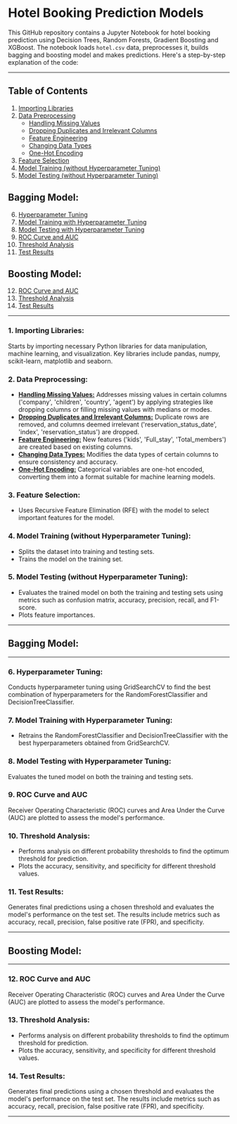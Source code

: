  # Hotel Booking Prediction Models


This GitHub repository contains a Jupyter Notebook for hotel booking prediction using Decision Trees, Random Forests, Gradient Boosting and XGBoost. The notebook loads `hotel.csv` data, preprocesses it, builds bagging and boosting model and makes predictions. Here's a step-by-step explanation of the code:

---

## Table of Contents

1. [Importing Libraries](#1-importing-libraries)
2. [Data Preprocessing](#2-data-preprocessing)
   - [Handling Missing Values](#handling-missing-values)
   - [Dropping Duplicates and Irrelevant Columns](#dropping-duplicates-and-irrelevant-columns)
   - [Feature Engineering](#feature-engineering)
   - [Changing Data Types](#changing-data-types)
   - [One-Hot Encoding](#one-hot-encoding)
3. [Feature Selection](#3-feature-selection)
4. [Model Training (without Hyperparameter Tuning)](#4-model-training-without-hyperparameter-tuning)
5. [Model Testing (without Hyperparameter Tuning)](#5-model-testing-without-hyperparameter-tuning)
   
## Bagging Model:

6. [Hyperparameter Tuning](#6-hyperparameter-tuning)
7. [Model Training with Hyperparameter Tuning](#7-model-training-with-hyperparameter-tuning)
8. [Model Testing with Hyperparameter Tuning](#8-model-testing-with-hyperparameter-tuning)
9. [ROC Curve and AUC](#9-roc-curve-and-auc)
10. [Threshold Analysis](#10-threshold-analysis)
11. [Test Results](#11-test-results)

## Boosting Model:

12. [ROC Curve and AUC](#12-roc-curve-and-auc)
13. [Threshold Analysis](#13-threshold-analysis)
14. [Test Results](#14-test-results)

---

### 1. Importing Libraries:
Starts by importing necessary Python libraries for data manipulation, machine learning, and visualization. Key libraries include pandas, numpy, scikit-learn, matplotlib and seaborn.


### 2. Data Preprocessing:
- **<ins>Handling Missing Values:</ins>** Addresses missing values in certain columns ('company', 'children', 'country', 'agent') by applying strategies like dropping columns or filling missing values with medians or modes.
- **<ins>Dropping Duplicates and Irrelevant Columns:</ins>** Duplicate rows are removed, and columns deemed irrelevant ('reservation_status_date', 'index', 'reservation_status') are dropped.
- **<ins>Feature Engineering:</ins>** New features ('kids', 'Full_stay', 'Total_members') are created based on existing columns.
- **<ins>Changing Data Types:</ins>** Modifies the data types of certain columns to ensure consistency and accuracy.
- **<ins>One-Hot Encoding:</ins>** Categorical variables are one-hot encoded, converting them into a format suitable for machine learning models.


### 3. Feature Selection:
- Uses Recursive Feature Elimination (RFE) with the model to select important features for the model.


### 4. Model Training (without Hyperparameter Tuning):
- Splits the dataset into training and testing sets.
- Trains the model on the training set.


### 5. Model Testing (without Hyperparameter Tuning):
- Evaluates the trained model on both the training and testing sets using metrics such as confusion matrix, accuracy, precision, recall, and F1-score.
- Plots feature importances.

---
## Bagging Model:
---

### 6. Hyperparameter Tuning:
Conducts hyperparameter tuning using GridSearchCV to find the best combination of hyperparameters for the RandomForestClassifier and DecisionTreeClassifier.

### 7. Model Training with Hyperparameter Tuning:
- Retrains the RandomForestClassifier and DecisionTreeClassifier with the best hyperparameters obtained from GridSearchCV.

### 8. Model Testing with Hyperparameter Tuning:
Evaluates the tuned model on both the training and testing sets.

### 9. ROC Curve and AUC
Receiver Operating Characteristic (ROC) curves and Area Under the Curve (AUC) are plotted to assess the model's performance.

### 10. Threshold Analysis:

- Performs analysis on different probability thresholds to find the optimum threshold for prediction.
- Plots the accuracy, sensitivity, and specificity for different threshold values.

### 11. Test Results:
Generates final predictions using a chosen threshold and evaluates the model's performance on the test set. The results include metrics such as accuracy, recall, precision, false positive rate (FPR), and specificity.

---
## Boosting Model:
---

### 12. ROC Curve and AUC
Receiver Operating Characteristic (ROC) curves and Area Under the Curve (AUC) are plotted to assess the model's performance.

### 13. Threshold Analysis:
- Performs analysis on different probability thresholds to find the optimum threshold for prediction.
- Plots the accuracy, sensitivity, and specificity for different threshold values.

### 14. Test Results:
Generates final predictions using a chosen threshold and evaluates the model's performance on the test set. The results include metrics such as accuracy, recall, precision, false positive rate (FPR), and specificity.

---
